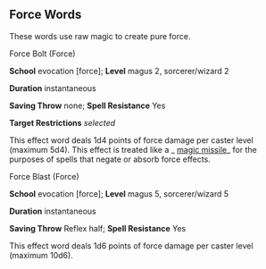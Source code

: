 ## Force Words

These words use raw magic to create pure force.

Force Bolt (Force)

**School** evocation [force]; **Level** magus 2, sorcerer/wizard 2

**Duration** instantaneous

**Saving Throw** none; **Spell Resistance** Yes

**Target Restrictions** _selected_

This effect word deals 1d4 points of force damage per caster level (maximum 5d4). This effect is treated like a _ [magic missile](spells/magicMissile#_magic-missile)_ for the purposes of spells that negate or absorb force effects.

Force Blast (Force)

**School** evocation [force]; **Level** magus 5, sorcerer/wizard 5

**Duration** instantaneous

**Saving Throw** Reflex half; **Spell Resistance** Yes

This effect word deals 1d6 points of force damage per caster level (maximum 10d6).

